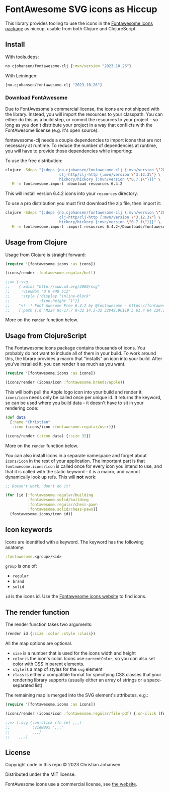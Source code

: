 # FontAwesome SVG icons as Hiccup

This library provides tooling to use the icons in the [Fontawesome Icons
package](https://fontawesome.com/) as hiccup, usable from both Clojure and
ClojureScript.

## Install

With tools.deps:

```clj
no.cjohansen/fontawesome-clj {:mvn/version "2023.10.26"}
```

With Leiningen:

```clj
[no.cjohansen/fontawesome-clj "2023.10.26"]
```

### Download FontAwesome

Due to FontAwesome's commercial license, the icons are not shipped with the
library. Instead, you will import the resources to your classpath. You can
either do this as a build step, or commit the resources to your project - so
long as you don't distribute your project in a way that conflicts with the
FontAwesome license (e.g. it's open source).

fontawesome-clj needs a couple dependencies to import icons that are not
necessary at runtime. To reduce the number of dependencies at runtime, you will
have to provide those dependencies while importing:

To use the free distribution:

```sh
clojure -Sdeps "{:deps {no.cjohansen/fontawesome-clj {:mvn/version \"2023.10.26\"} \
                        clj-http/clj-http {:mvn/version \"3.12.3\"} \
                        hickory/hickory {:mvn/version \"0.7.1\"}}}" \
  -M -m fontawesome.import :download resources 6.4.2
```

This will install version 6.4.2 icons into your `resources` directory.

To use a pro distribution you must first download the zip file, then import it:

```sh
clojure -Sdeps "{:deps {no.cjohansen/fontawesome-clj {:mvn/version \"2023.10.26\"} \
                        clj-http/clj-http {:mvn/version \"3.12.3\"} \
                        hickory/hickory {:mvn/version \"0.7.1\"}}}" \
  -M -m fontawesome.import :import resources 6.4.2~/Downloads/fontawesome-pro-6.4.2-desktop.zip
```

## Usage from Clojure

Usage from Clojure is straight forward:

```clj
(require '[fontawesome.icons :as icons])

(icons/render :fontawesome.regular/bell)

;;=> [:svg
;;    {:xmlns "http://www.w3.org/2000/svg"
;;     :viewBox "0 0 448 512"
;;     :style {:display "inline-block"
;;             :line-height "1"}}
;;    "<!--! Font Awesome Free 6.4.2 by @fontawesome - https://fontawesome.com License - https://fontawesome.com/license/free (Icons: CC BY 4.0, Fonts: SIL OFL 1.1, Code: MIT License) Copyright 2023 Fonticons, Inc. -->"
;;    [:path {:d "M224 0c-17.7 0-32 14.3-32 32V49.9C119.5 61.4 64 124.2 64 200v33.4c0 ..."}]]
```

More on the `render` function below.

## Usage from ClojureScript

The Fontawesome icons package contains thousands of icons. You probably do not
want to include all of them in your build. To work around this, the library
provides a macro that "installs" an icon into your build. After you've installed
it, you can render it as much as you want.

```clj
(require '[fontawesome.icons :as icons])

(icons/render (icons/icon :fontawesome.brands/apple))
```

This will both pull the Apple logo icon into your build and render it.
`icons/icon` needs only be called once per unique id. It returns the keyword, so
can be used where you build data - it doesn't have to sit in your rendering
code:

```clj
(def data
  {:name "Christian"
   :icon (icons/icon :fontawesome.regular/user)})

(icons/render (:icon data) {:size 32})
```

More on the `render` function below.

You can also install icons in a separate namespace and forget about `icons/icon`
in the rest of your application. The important part is that
`fontawesome.icons/icon` is called once for every icon you intend to use, and
that it is called with the static keyword - it is a macro, and cannot
dynamically look up refs. This will **not** work:

```clj
;; Doesn't work, don't do it!

(for [id [:fontawesome.regular/building
          :fontawesome.solid/building
          :fontawesome.regular/chess-pawn
          :fontawesome.solid/chess-pawn]]
  (fontawesome.icons/icon id))
```

## Icon keywords

Icons are identified with a keyword. The keyword has the following anatomy:

```clj
:fontawesome.<group>/<id>
```

`group` is one of:

- `regular`
- `brand`
- `solid`

`id` is the icons id. Use the [Fontawesome icons
website](https://fontawesome.com/icons/) to find icons.

## The render function

The render function takes two arguments:

```clj
(render id {:size :color :style :class})
```

All the map options are optional.

- `size` is a number that is used for the icons width and height
- `color` is the icon's color. Icons use `currentColor`, so you can also set
  color with CSS in parent elements.
- `style` is a map of styles for the `svg` element
- `class` is either a compatible format for specifying CSS classes that your
  rendering library supports (usually either an array of strings or a
  space-separated list)

The remaining map is merged into the SVG element's attributes, e.g.:

```clj
(require '[fontawesome.icons :as icons])

(icons/render (icons/icon :fontawesome.regular/file-pdf) {:on-click (fn [e] ,,,)})

;;=> [:svg {:on-click (fn [e] ,,,)
;;          :viewBox ",,,"
;;          ,,,}
;;    ,,,]
```

## License

Copyright code in this repo © 2023 Christian Johansen

Distributed under the MIT license.

FontAwesome icons use a commercial license, see [the
website](https://fontawesome.com/).
